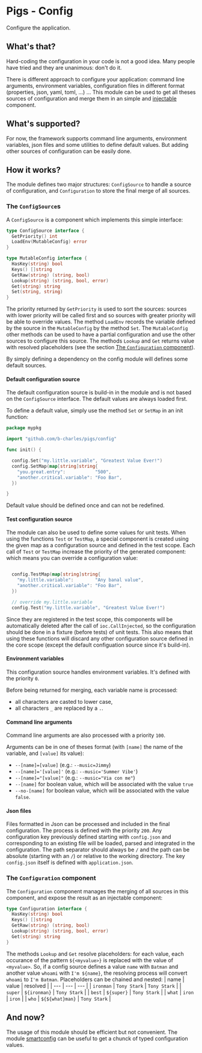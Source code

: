 # Pigs - Config

Configure the application.

## What's that?

Hard-coding the configuration in your code is not a good idea. Many people have tried and they are unanimous: don't do it.

There is different approach to configure your application: command line arguments, environment variables, configuration files in different format (properties, json, yaml, toml, ...) ... This module can be used to get all theses sources of configuration and merge them in an simple and [injectable](../ioc/README.md) component.

## What's supported?

For now, the framework supports command line arguments, environment variables, json files and some utilities to define default values. But adding other sources of configuration can be easily done.

## How it works?

The module defines two major structures: `ConfigSource` to handle a source of configuration, and `Configuration` to store the final merge of all sources.

### The `ConfigSource`s

A `ConfigSource` is a component which implements this simple interface:

```go
type ConfigSource interface {
  GetPriority() int
  LoadEnv(MutableConfig) error
}

type MutableConfig interface {
  HasKey(string) bool
  Keys() []string
  GetRaw(string) (string, bool)
  Lookup(string) (string, bool, error)
  Get(string) string
  Set(string, string)
}
```

The priority returned by `GetPriority` is used to sort the sources: sources with lower priority will be called first and so sources with greater priority will be able to override values. The method `LoadEnv` records the variable defined by the source in the `MutableConfig` by the method `Set`. The `MutableConfig` other methods can be used to have a partial configuration and use the other sources to configure this source. The methods `Lookup` and `Get` returns value with resolved placeholders (see the section [The `Configuration` component](#the-configuration-component)).

By simply defining a dependency on the config module will defines some default sources.

#### Default configuration source

The default configuration source is build-in in the module and is not based on the `ConfigSource` interface. The default values are always loaded first.

To define a default value, simply use the method `Set` or `SetMap` in an init function:
```go
package mypkg

import "github.com/b-charles/pigs/config"

func init() {

  config.Set("my.little.variable", "Greatest Value Ever!")
  config.SetMap(map[string]string{
    "you.great.entry":           "500",
    "another.critical.variable": "Foo Bar",
  })

}
```

Default value should be defined once and can not be redefined.

#### Test configuration source

The module can also be used to define some values for unit tests. When using the functions `Test` or `TestMap`, a special component is created using the given map as a configuration source and defined in the test scope. Each call of `Test` or `TestMap` increase the priority of the generated component: which means you can override a configuration value:
```go

  config.TestMap(map[string]string{
    "my.little.variable":        "Any banal value",
    "another.critical.variable": "Foo Bar",
  })

  // override my.little.variable
  config.Test("my.little.variable", "Greatest Value Ever!")

```

Since they are registered in the test scope, this components will be automatically deleted after the call of `ioc.CallInjected`, so the configuration should be done in a fixture (before tests) of unit tests. This also means that using these functions will discard any other configuration source defined in the core scope (except the default configuation source since it's build-in).

#### Environment variables

This configuration source handles environment variables. It's defined with the priority `0`.

Before being returned for merging, each variable name is processed:
 * all characters are casted to lower case,
 * all characters `_` are replaced by a `.`.

#### Command line arguments

Command line arguments are also processed with a priority `100`.

Arguments can be in one of theses format (with `[name]` the name of the variable, and `[value]` its value):
* `--[name]=[value]` (e.g.: `--music=Jimmy`)
* `--[name]='[value]'` (e.g.: `--music='Summer Vibe'`)
* `--[name]="[value]"` (e.g.: `--music="Via con me"`)
* `--[name]` for boolean value, which will be associated with the value `true`
* `--no-[name]` for boolean value, which will be associated with the value `false`.

#### Json files

Files formatted in Json can be processed and included in the final configuration. The process is defined with the priority `200`. Any configuration key previously defined starting with `config.json` and corresponding to an existing file will be loaded, parsed and integrated in the configuration. The path separator should always be `/` and the path can be absolute (starting with an `/`) or relative to the working directory. The key `config.json` itself is defined with `application.json`.

### The `Configuration` component

The `Configuration` component manages the merging of all sources in this component, and expose the result as an injectable component:

```go
type Configuration interface {
  HasKey(string) bool
  Keys() []string
  GetRaw(string) (string, bool)
  Lookup(string) (string, bool, error)
  Get(string) string
}
```

The methods `Lookup` and `Get` resolve placeholders: for each value, each occurance of the pattern `${<myvalue>}` is replaced with the value of `<myvalue>`. So, if a config source defines a value `name` with `Batman` and another value `whoami` with `I'm ${name}`, the resolving process will convert `whoami` to `I'm Batman`. Placeholders can be chained and nested:
| name | value | resolved |
| --- | --- | --- |
| `ironman` | `Tony Stark` | `Tony Stark` |
| `super` | `${ironman}` | `Tony Stark` |
| `best` | `${super}` | `Tony Stark` |
| `what` | `iron` | `iron` |
| `who` | `${${what}man}` | `Tony Stark` |

## And now?

The usage of this module should be efficient but not convenient. The module [smartconfig](../smartconfig/README.md) can be useful to get a chunck of typed configuration values.

